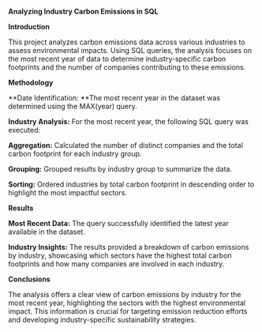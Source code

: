 **Analyzing Industry Carbon Emissions in SQL**

**Introduction**

This project analyzes carbon emissions data across various industries to assess environmental impacts. Using SQL queries, the analysis focuses on the most recent year of data to determine industry-specific carbon footprints and the number of companies contributing to these emissions.

**Methodology**

**Date Identification: **The most recent year in the dataset was determined using the MAX(year) query.

**Industry Analysis:** For the most recent year, the following SQL query was executed:

**Aggregation:** Calculated the number of distinct companies and the total carbon footprint for each industry group.

**Grouping:** Grouped results by industry group to summarize the data.

**Sorting:** Ordered industries by total carbon footprint in descending order to highlight the most impactful sectors.

**Results**

**Most Recent Data:** The query successfully identified the latest year available in the dataset.

**Industry Insights:** The results provided a breakdown of carbon emissions by industry, showcasing which sectors have the highest total carbon footprints and how many companies are involved in each industry.

**Conclusions**

The analysis offers a clear view of carbon emissions by industry for the most recent year, highlighting the sectors with the highest environmental impact. This information is crucial for targeting emission reduction efforts and developing industry-specific sustainability strategies.
